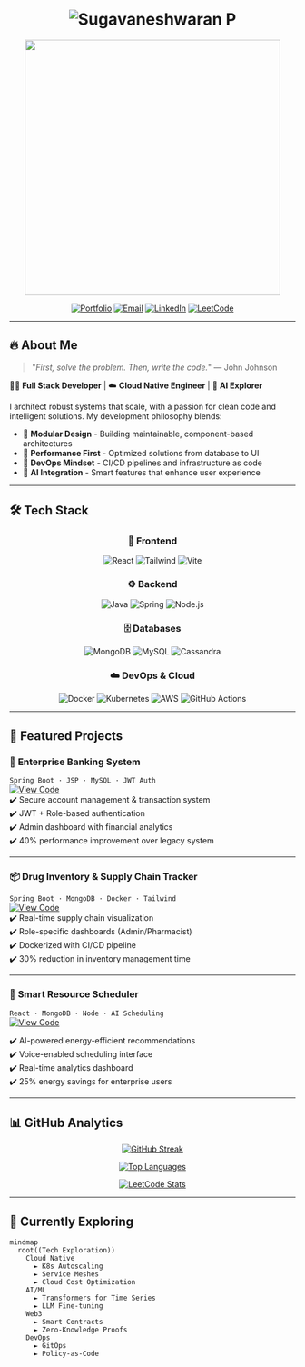 <h1 align="center">
  <img src="https://readme-typing-svg.demolab.com?font=Fira+Code&weight=600&size=28&duration=2000&pause=500&color=22D3EE&center=true&vCenter=true&width=600&lines=%F0%9F%8C%9F+Sugavaneshwaran+P;Full+Stack+Developer;Cloud+Native+Engineer;AI+Explorer" alt="Sugavaneshwaran P" />
</h1>

<p align="center">
  <img src="https://media.giphy.com/media/v1.Y2lkPTc5MGI3NjExc3VtY2R4eXJ6eWJ1b3V4d3J5cXJ3c3R4b2J3bHZ4eXZ5dGZ4dCZlcD12MV9pbnRlcm5hbF9naWZfYnlfaWQmY3Q9Zw/f3iwJFOVOwuy7K6FFw/giphy.gif" width="450" />
</p>

<div align="center">
  
[![Portfolio](https://img.shields.io/badge/✨_Portfolio-000000?style=for-the-badge&logo=vercel&logoColor=white)](https://sugavaneshwaranp.me)
[![Email](https://img.shields.io/badge/📧_sugavanesh08@gmail.com-D14836?style=for-the-badge&logo=gmail&logoColor=white)](mailto:sugavanesh08@gmail.com)
[![LinkedIn](https://img.shields.io/badge/👔_LinkedIn-0077B5?style=for-the-badge&logo=linkedin&logoColor=white)](https://www.linkedin.com/in/sugavaneshwaranp18/)
[![LeetCode](https://img.shields.io/badge/🧠_LeetCode-FFA116?style=for-the-badge&logo=leetcode&logoColor=black)](https://leetcode.com/u/Sugavaneshwaran_p/)

</div>

---

## 🔥 About Me

> "_First, solve the problem. Then, write the code._" — John Johnson

👨‍💻 **Full Stack Developer** | ☁️ **Cloud Native Engineer** | 🤖 **AI Explorer**

I architect robust systems that scale, with a passion for clean code and intelligent solutions. My development philosophy blends:

- 🧩 **Modular Design** - Building maintainable, component-based architectures
- 🚀 **Performance First** - Optimized solutions from database to UI
- 🔄 **DevOps Mindset** - CI/CD pipelines and infrastructure as code
- 🧠 **AI Integration** - Smart features that enhance user experience

---

## 🛠️ Tech Stack

<div align="center">

### 🎨 Frontend
![React](https://img.shields.io/badge/React-61DAFB?style=for-the-badge&logo=react&logoColor=black)
![Tailwind](https://img.shields.io/badge/Tailwind-06B6D4?style=for-the-badge&logo=tailwindcss&logoColor=white)
![Vite](https://img.shields.io/badge/Vite-646CFF?style=for-the-badge&logo=vite&logoColor=white)

### ⚙️ Backend
![Java](https://img.shields.io/badge/Java-007396?style=for-the-badge&logo=openjdk&logoColor=white)
![Spring](https://img.shields.io/badge/Spring-6DB33F?style=for-the-badge&logo=spring&logoColor=white)
![Node.js](https://img.shields.io/badge/Node.js-339933?style=for-the-badge&logo=nodedotjs&logoColor=white)

### 🗄️ Databases
![MongoDB](https://img.shields.io/badge/MongoDB-47A248?style=for-the-badge&logo=mongodb&logoColor=white)
![MySQL](https://img.shields.io/badge/MySQL-4479A1?style=for-the-badge&logo=mysql&logoColor=white)
![Cassandra](https://img.shields.io/badge/Cassandra-1287B1?style=for-the-badge&logo=apachecassandra&logoColor=white)

### ☁️ DevOps & Cloud
![Docker](https://img.shields.io/badge/Docker-2496ED?style=for-the-badge&logo=docker&logoColor=white)
![Kubernetes](https://img.shields.io/badge/Kubernetes-326CE5?style=for-the-badge&logo=kubernetes&logoColor=white)
![AWS](https://img.shields.io/badge/AWS-232F3E?style=for-the-badge&logo=amazonaws&logoColor=white)
![GitHub Actions](https://img.shields.io/badge/GitHub_Actions-2088FF?style=for-the-badge&logo=githubactions&logoColor=white)

</div>

---

## 🚀 Featured Projects

### 🏦 **Enterprise Banking System**  
`Spring Boot · JSP · MySQL · JWT Auth`  
[![View Code](https://img.shields.io/badge/View_Code-181717?style=for-the-badge&logo=github&logoColor=white)](https://github.com/SugavaneshwaranP/Banking-Application-SpringBoot)  
✔️ Secure account management & transaction system  
✔️ JWT + Role-based authentication  
✔️ Admin dashboard with financial analytics  
✔️ 40% performance improvement over legacy system  

---

### 📦 **Drug Inventory & Supply Chain Tracker**  
`Spring Boot · MongoDB · Docker · Tailwind`  
[![View Code](https://img.shields.io/badge/View_Code-181717?style=for-the-badge&logo=github&logoColor=white)](https://github.com/SugavaneshwaranP/Drug-Inventory)  
✔️ Real-time supply chain visualization  
✔️ Role-specific dashboards (Admin/Pharmacist)  
✔️ Dockerized with CI/CD pipeline  
✔️ 30% reduction in inventory management time  

---

### 🌿 **Smart Resource Scheduler**  
`React · MongoDB · Node · AI Scheduling`  
[![View Code](https://img.shields.io/badge/View_Code-181717?style=for-the-badge&logo=github&logoColor=white)](https://github.com/SugavaneshwaranP/Appliances) 

✔️ AI-powered energy-efficient recommendations  
✔️ Voice-enabled scheduling interface  
✔️ Real-time analytics dashboard  
✔️ 25% energy savings for enterprise users  

---

## 📊 GitHub Analytics

<div align="center">
  
[![GitHub Streak](https://github-readme-streak-stats.herokuapp.com?user=SugavaneshwaranP&theme=tokyonight&hide_border=true&date_format=M%20j%5B%2C%20Y%5D)](https://github.com/SugavaneshwaranP)

[![Top Languages](https://github-readme-stats.vercel.app/api/top-langs/?username=SugavaneshwaranP&layout=compact&theme=tokyonight&hide_border=true&langs_count=8)](https://github.com/anuraghazra/github-readme-stats)

[![LeetCode Stats](https://leetcard.jacoblin.cool/Sugavaneshwaran_p?theme=dark&font=Fira%20Code&ext=contest)](https://leetcode.com/Sugavaneshwaran_p/)

</div>

---

## 🌱 Currently Exploring

```mermaid
mindmap
  root((Tech Exploration))
    Cloud Native
      ► K8s Autoscaling
      ► Service Meshes
      ► Cloud Cost Optimization
    AI/ML
      ► Transformers for Time Series
      ► LLM Fine-tuning
    Web3
      ► Smart Contracts
      ► Zero-Knowledge Proofs
    DevOps
      ► GitOps
      ► Policy-as-Code
